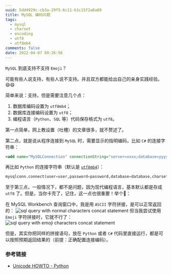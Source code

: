 ```yaml
---
uuid: 5dd4929c-cb3a-29f5-6c11-b1c15f2a8a89
title: MySQL 编码问题
tags:
  - mysql
  - charset
  - encoding
  - utf8
  - utf8mb4
comments: false
date: 2022-04-07 09:26:56
---
```


`MySQL` 到底支持不支持 `Emoji`？

可能有些人说支持，有些人说不支持。并且双方都能给出自己的亲身实践经验。😄😄

简单来说：支持，但是需要注意几个点：

1. 数据库编码设置为 `utf8mb4`；
2. 数据库连接编码设置为 `utf8`；
3. 编程语言（`Python`、`SQL` 等）代码保存格式为 `utf8`。

第一点简单，网上教设置（吐槽）的文章很多，就不赘述了。

第二点，就是说从程序连接到 `MySQL` 时，需要显示的指明编码，比如 `C#` 的连接字符串：
```xml
<add name="MySQLConnection" connectionString="server=xxxx;database=yyyy;uid=zzzz;pwd=your_password;charset=utf8" />
```
再比如 `Python` 的连接字符串（默认是 [`utf8mb4`](https://dev.mysql.com/doc/connector-python/en/connector-python-connectargs.html)）：
```py
mysqlconn.connect(user=user,password=password,database=database,charset='utf8',connection_timeout=timeout)
```

至于第三点，一般情况下，都不是问题，因为现代编程语言，基本默认都是存成 `utf8` 了。但是，当你卡壳了，记住，这一点也很重要！举个🌰：

在 MySQL Workbench 查询窗口中，我是用 `ASCII` 字符拼接，是可以正常返回的：
![sql query with normal characters concat statement](/images/mysql-character-set-issue/working-concat-sql.JPG)
但当我尝试使用 `Emoji` 字符拼接时，它就不行了：
![sql query with emoji characters concat statement](/images/mysql-character-set-issue/not-working-concat-sql.png)

但是，其实你把同样的拼接语句，放在 `Python` 或者 `C#` 代码里直接运行，都是可以按照预期返回结果的（前提：正确配置连接编码）。

### 参考链接

- [Unicode HOWTO - Python](https://docs.python.org/3/howto/unicode.html)
